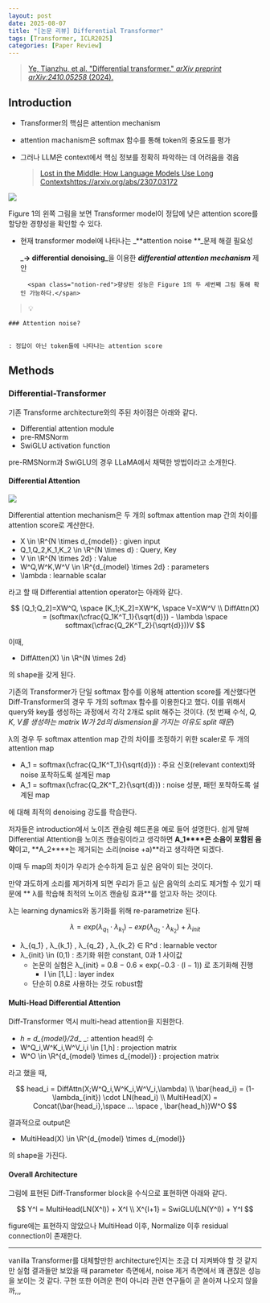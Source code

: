 ```yaml
---
layout: post
date: 2025-08-07
title: "[논문 리뷰] Differential Transformer"
tags: [Transformer, ICLR2025]
categories: [Paper Review]
---
```


> [Ye, Tianzhu, et al. "Differential transformer." ](https://arxiv.org/abs/2410.05258)[_arXiv preprint arXiv:2410.05258_](https://arxiv.org/abs/2410.05258)[ (2024).](https://arxiv.org/abs/2410.05258)



## Introduction

- Transformer의 핵심은 attention mechanism
- attention machanism은 softmax 함수를 통해 token의 중요도를 평가
- 그러나 LLM은 context에서 핵심 정보를 정확히 파악하는 데 어려움을 겪음

	> [Lost in the Middle: How Language Models Use Long Contextshttps://arxiv.org/abs/2307.03172](https://arxiv.org/abs/2307.03172)


![](https://prod-files-secure.s3.us-west-2.amazonaws.com/542b861c-36a8-4051-84e5-8804b6728dba/9083ea56-691a-4752-ae26-47f403431ac8/image.png?X-Amz-Algorithm=AWS4-HMAC-SHA256&X-Amz-Content-Sha256=UNSIGNED-PAYLOAD&X-Amz-Credential=ASIAZI2LB466S2VADNJO%2F20250828%2Fus-west-2%2Fs3%2Faws4_request&X-Amz-Date=20250828T230109Z&X-Amz-Expires=3600&X-Amz-Security-Token=IQoJb3JpZ2luX2VjEFYaCXVzLXdlc3QtMiJHMEUCIQD1lW4U2JEKQ3e3cWRH3aY2eWOCPks0IbMzisb4xxGlbAIgKlHHcx3dBgaguIDRa3bmMkvXeLIiYFx2UHjcieB9948qiAQIr%2F%2F%2F%2F%2F%2F%2F%2F%2F%2F%2FARAAGgw2Mzc0MjMxODM4MDUiDPZOalbKOAfKyf2bxCrcA0FL55w5UrglvP6nptvx66KptaCvQZDpXuOODnc6UZA2%2FY2sF%2FeL9eDvEAM9xgkPAiqL8Cla398Aw1JdJ9XqQbTHoHRqNXl3sFyS3Vz2XoFtYid%2B9784Ux31U%2FfCRJcx3d2P3chymJziMVNbZx8AzhH49xOvNqdivUteU4B09Q3v0U%2FdHVQ9PG%2FE0%2Ft6M4QPPLHr0zSLjQbztium1RahyndSbGXbSbINJBXq8CoGZgk%2FCvuT2o0DnzKFAtj%2FkAWXP4NbxlSUEX7%2FfdmusnWNEpVZmVJ%2BnHynEu%2B1F%2F94Voe%2F5DlXFeOqJFB%2F4fj2bI8YWSVwuEt%2BmizsXtqmMATzACMWUDgNF%2BXFM3gmL2NTLBhyE7%2BeIss7KEQJzyFNKqVahxq5JNZaF7eUSWa1JhGfxgIJp6CjTCWjNpy0xRbKvgIMS%2FCW8xMKcgcfvN%2FUtDagsSGgmsOh1ji%2BMaSi8mG%2BDwBndbYKy1AgFmwE3v8mFSSkm4OaFBzpTUuQjUgnPMvsgx3sWxysjr7rDylR394gJWvftA6rQSFj9laWE4s3gSgb%2BK0TysMVUNKNreb5jsutYzHltGYq58OfnR7u9%2FdBsNhewIOxFIkWGIIxNNxBpOLZbxT5Fgryo%2F%2Fg6QGdMK%2Bkw8UGOqUBO8FEgqGS71njVOAeXX7MXNNjGvWQL%2FDc4%2BfnIP8pZ9spk4WumLHGSo%2F567Nxril80O50ORUNZFNMkUVPfh%2Bv1gJc4wprdJ30SwSDV%2FtNpTKNWWYgHTTHVERV3W%2B7Q0%2B2iCWz4JPc8pj%2FvFGeu9xLZE%2FcftxNDQSbXLEWpMGMM1dRHt5uo0G2XiP%2BU4BYuOwXGQMkzPtozmGP%2FvQjgK2JWCHgb%2FJ4&X-Amz-Signature=def5b21e230bbbaaf015ff717f1cebb08918b891b9f7524b95a2b53b76055b9d&X-Amz-SignedHeaders=host&x-amz-checksum-mode=ENABLED&x-id=GetObject)


Figure 1의 왼쪽 그림을 보면 Transformer model이 정답에 낮은 attention score를 할당한 경향성을 확인할 수 있다.

- 현재 transformer model에 나타나는 _**attention noise **_문제 해결 필요성

	_**→ differential denoising**_을 이용한 _**differential attention mechanism**_ 제안


		<span class="notion-red">향상된 성능은 Figure 1의 두 세번째 그림 통해 확인 가능하다.</span>


> 💡 


	### Attention noise?


	: 정답이 아닌 token들에 나타나는 attention score



## Methods



### Differential-Transformer


기존 Transforme architecture와의 주된 차이점은 아래와 같다.

- Differential attention module
- pre-RMSNorm
- SwiGLU activation function

pre-RMSNorm과 SwiGLU의 경우 LLaMA에서 채택한 방법이라고 소개한다.



#### Differential Attention


![](https://prod-files-secure.s3.us-west-2.amazonaws.com/542b861c-36a8-4051-84e5-8804b6728dba/116d70b2-1963-4810-9167-f4c7d8a06e8f/image.png?X-Amz-Algorithm=AWS4-HMAC-SHA256&X-Amz-Content-Sha256=UNSIGNED-PAYLOAD&X-Amz-Credential=ASIAZI2LB466S2VADNJO%2F20250828%2Fus-west-2%2Fs3%2Faws4_request&X-Amz-Date=20250828T230109Z&X-Amz-Expires=3600&X-Amz-Security-Token=IQoJb3JpZ2luX2VjEFYaCXVzLXdlc3QtMiJHMEUCIQD1lW4U2JEKQ3e3cWRH3aY2eWOCPks0IbMzisb4xxGlbAIgKlHHcx3dBgaguIDRa3bmMkvXeLIiYFx2UHjcieB9948qiAQIr%2F%2F%2F%2F%2F%2F%2F%2F%2F%2F%2FARAAGgw2Mzc0MjMxODM4MDUiDPZOalbKOAfKyf2bxCrcA0FL55w5UrglvP6nptvx66KptaCvQZDpXuOODnc6UZA2%2FY2sF%2FeL9eDvEAM9xgkPAiqL8Cla398Aw1JdJ9XqQbTHoHRqNXl3sFyS3Vz2XoFtYid%2B9784Ux31U%2FfCRJcx3d2P3chymJziMVNbZx8AzhH49xOvNqdivUteU4B09Q3v0U%2FdHVQ9PG%2FE0%2Ft6M4QPPLHr0zSLjQbztium1RahyndSbGXbSbINJBXq8CoGZgk%2FCvuT2o0DnzKFAtj%2FkAWXP4NbxlSUEX7%2FfdmusnWNEpVZmVJ%2BnHynEu%2B1F%2F94Voe%2F5DlXFeOqJFB%2F4fj2bI8YWSVwuEt%2BmizsXtqmMATzACMWUDgNF%2BXFM3gmL2NTLBhyE7%2BeIss7KEQJzyFNKqVahxq5JNZaF7eUSWa1JhGfxgIJp6CjTCWjNpy0xRbKvgIMS%2FCW8xMKcgcfvN%2FUtDagsSGgmsOh1ji%2BMaSi8mG%2BDwBndbYKy1AgFmwE3v8mFSSkm4OaFBzpTUuQjUgnPMvsgx3sWxysjr7rDylR394gJWvftA6rQSFj9laWE4s3gSgb%2BK0TysMVUNKNreb5jsutYzHltGYq58OfnR7u9%2FdBsNhewIOxFIkWGIIxNNxBpOLZbxT5Fgryo%2F%2Fg6QGdMK%2Bkw8UGOqUBO8FEgqGS71njVOAeXX7MXNNjGvWQL%2FDc4%2BfnIP8pZ9spk4WumLHGSo%2F567Nxril80O50ORUNZFNMkUVPfh%2Bv1gJc4wprdJ30SwSDV%2FtNpTKNWWYgHTTHVERV3W%2B7Q0%2B2iCWz4JPc8pj%2FvFGeu9xLZE%2FcftxNDQSbXLEWpMGMM1dRHt5uo0G2XiP%2BU4BYuOwXGQMkzPtozmGP%2FvQjgK2JWCHgb%2FJ4&X-Amz-Signature=d71483f40c663832cd32d46cf5490eae2fad8a4af2ff8765d72fd4a5f0752b07&X-Amz-SignedHeaders=host&x-amz-checksum-mode=ENABLED&x-id=GetObject)


Differential attention mechanism은 두 개의 softmax attention map 간의 차이를 attention score로 계산한다.

- X \in \R^{N \times d\_{model}} : given input
- Q\_1,Q\_2,K\_1,K\_2 \in \R^{N \times d} : Query, Key
- V \in \R^{N \times 2d} : Value
- W^Q,W^K,W^V \in \R^{d\_{model} \times 2d} : parameters
- \lambda : learnable scalar

라고 할 때 Differential attention operator는 아래와 같다.


$$
[Q_1;Q_2]=XW^Q, \space [K_1;K_2]=XW^K, \space V=XW^V \\
DiffAttn(X) = (softmax(\cfrac{Q_1K^T_1}{\sqrt{d}}) - \lambda \space softmax(\cfrac{Q_2K^T_2}{\sqrt{d}}))V
$$


이때,

- DiffAtten(X) \in \R^{N \times 2d}

의 shape을 갖게 된다.


기존의 Transformer가 단일 softmax 함수를 이용해 attention score를 계산했다면 Diff-Transformer의 경우 두 개의 softmax 함수를 이용한다고 했다. 이를 위해서 query와 key를 생성하는 과정에서 각각 2개로 split 해주는 것이다. <span class="notion-red">(첫 번째 수식, </span><span class="notion-red">_Q, K, V를 생성하는 matrix W가 2d의 dismension을 가지는 이유도 split 때문_</span><span class="notion-red">)</span>


 λ의 경우 두 softmax attention map 간의 차이를 조정하기 위한 scaler로 두 개의 attention map

- A\_1 = softmax(\cfrac{Q\_1K^T\_1}{\sqrt{d}}) : 주요 신호(relevant context)와 noise 포착하도록 설계된 map
- A\_1 = softmax(\cfrac{Q\_2K^T\_2}{\sqrt{d}}) : noise 성분, 패턴 포착하도록 설계된 map 

에 대해 최적의 denoising 강도를 학습한다.


저자들은 introduction에서 노이즈 캔슬링 헤드폰을 예로 들어 설명한다. 쉽게 말해 Differential Attention을 노이즈 캔슬링이라고 생각하면 **A\_1****은 소음이 포함된 음악**이고, **A\_2****는 제거되는 소리(noise +a)**라고 생각하면 되겠다. 


이때 두 map의 차이가 우리가 순수하게 듣고 싶은 음악이 되는 것이다. 


만약 과도하게 소리를 제거하게 되면 우리가 듣고 싶은 음악의 소리도 제거할 수 있기 때문에 ** λ를 학습해 최적의 노이즈 캔슬링 효과**를 얻고자 하는 것이다.


λ는 learning dynamics와 동기화를 위해 re-parametrize 된다.


$$
\lambda = exp(\lambda_{q_1} \cdot \lambda_{k_1}) - exp(\lambda_{q_2} \cdot \lambda_{k_2}) + \lambda_{init}
$$

- λ\_{q\_1} , λ\_{k\_1} , λ\_{q\_2} , λ\_{k\_2} ∈ R^d : learnable vector
- λ\_{init} \in (0,1) : 초기화 위한 constant, 0과 1 사이값
	- 논문의 실험은 λ\_{init} = 0.8 − 0.6 × exp(−0.3 · (l − 1)) 로 초기화해 진행
		- l \in [1,L] : layer index
	- 단순히 0.8로 사용하는 것도 robust함


#### **Multi-Head Differential Attention**


Diff-Transformer 역시 multi-head attention을 지원한다.

- _h = d\_{model}/2d__ _: attention head의 수
- W^Q\_i,W^K\_i,W^V\_i,i \in [1,h] : projection matrix
- W^O \in \R^{d\_{model} \times d\_{model}} : projection matrix

라고 했을 때,


$$
head_i = DiffAttn(X;W^Q_i,W^K_i,W^V_i,\lambda) \\
\bar{head_i} = (1-\lambda_{init}) \cdot LN(head_i) \\
MultiHead(X) = Concat(\bar{head_i},\space ... \space , \bar{head_h})W^O
$$


결과적으로 output은

- MultiHead(X) \in \R^{d\_{model} \times d\_{model}}

의 shape을 가진다.



#### Overall Architecture


그림에 표현된 Diff-Transformer block을 수식으로 표현하면 아래와 같다.


$$
Y^l = MultiHead(LN(X^l)) + X^l \\
X^{l+1} = SwiGLU(LN(Y^l)) + Y^l
$$


figure에는 표현하지 않았으나 MultiHead 이후, Normalize 이후 residual connection이 존재한다.


---


vanilla Transformer를 대체할만한 architecture인지는 조금 더 지켜봐야 할 것 같지만 실험 결과들만 보았을 때 parameter 측면에서, noise 제거 측면에서 꽤 괜찮은 성능을 보이는 것 같다. 구현 또한 어려운 편이 아니라 관련 연구들이 곧 쏟아져 나오지 않을까,,,

